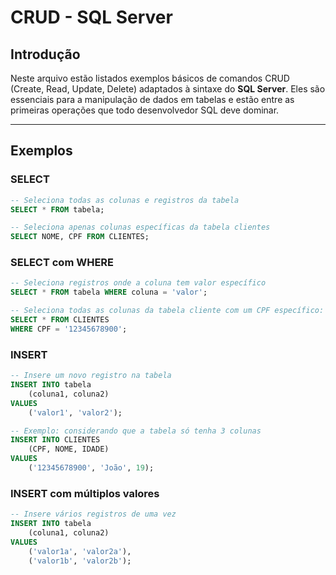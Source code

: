 # CRUD - SQL Server

## Introdução

Neste arquivo estão listados exemplos básicos de comandos CRUD (Create, Read, Update, Delete) adaptados à sintaxe do **SQL Server**. Eles são essenciais para a manipulação de dados em tabelas e estão entre as primeiras operações que todo desenvolvedor SQL deve dominar.

---

## Exemplos

### SELECT

```sql
-- Seleciona todas as colunas e registros da tabela
SELECT * FROM tabela;

-- Seleciona apenas colunas específicas da tabela clientes
SELECT NOME, CPF FROM CLIENTES;
```

### SELECT com WHERE

```sql
-- Seleciona registros onde a coluna tem valor específico
SELECT * FROM tabela WHERE coluna = 'valor';

-- Seleciona todas as colunas da tabela cliente com um CPF específico:
SELECT * FROM CLIENTES 
WHERE CPF = '12345678900';
```

### INSERT

```sql
-- Insere um novo registro na tabela
INSERT INTO tabela 
    (coluna1, coluna2)
VALUES 
    ('valor1', 'valor2');

-- Exemplo: considerando que a tabela só tenha 3 colunas
INSERT INTO CLIENTES 
    (CPF, NOME, IDADE)
VALUES 
    ('12345678900', 'João', 19);
```

### INSERT com múltiplos valores

```sql
-- Insere vários registros de uma vez
INSERT INTO tabela 
    (coluna1, coluna2)
VALUES 
    ('valor1a', 'valor2a'),
    ('valor1b', 'valor2b');
```